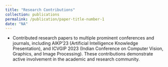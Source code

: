```yaml
---
title: "Research Contributions"
collection: publications
permalink: /publication/paper-title-number-1
date: "NA"
---
```

- Contributed research papers to multiple prominent conferences and journals, including AIKP’23 (Artificial Intelligence Knowledge Presentation), and ICVGIP 2023 (Indian Conference on Computer Vision, Graphics, and Image Processing). These contributions demonstrate active involvement in the academic and research community.
